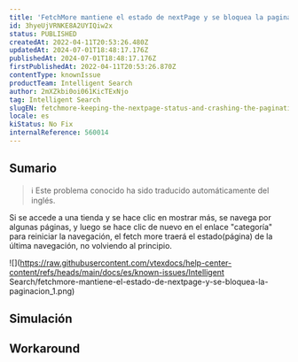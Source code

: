 ```yaml
---
title: 'FetchMore mantiene el estado de nextPage y se bloquea la paginación'
id: 3hyeUjVRNKE8A2UYIQiw2x
status: PUBLISHED
createdAt: 2022-04-11T20:53:26.480Z
updatedAt: 2024-07-01T18:48:17.176Z
publishedAt: 2024-07-01T18:48:17.176Z
firstPublishedAt: 2022-04-11T20:53:26.870Z
contentType: knownIssue
productTeam: Intelligent Search
author: 2mXZkbi0oi061KicTExNjo
tag: Intelligent Search
slugEN: fetchmore-keeping-the-nextpage-status-and-crashing-the-pagination
locale: es
kiStatus: No Fix
internalReference: 560014
---
```


## Sumario

>ℹ️ Este problema conocido ha sido traducido automáticamente del inglés.


Si se accede a una tienda y se hace clic en mostrar más, se navega por algunas páginas, y luego se hace clic de nuevo en el enlace "categoría" para reiniciar la navegación, el fetch more traerá el estado(página) de la última navegación, no volviendo al principio.

 ![](https://raw.githubusercontent.com/vtexdocs/help-center-content/refs/heads/main/docs/es/known-issues/Intelligent Search/fetchmore-mantiene-el-estado-de-nextpage-y-se-bloquea-la-paginacion_1.png)


## Simulación



## Workaround



